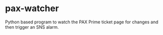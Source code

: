 # pax-watcher
Python based program to watch the PAX Prime ticket page for changes and then trigger an SNS alarm.
